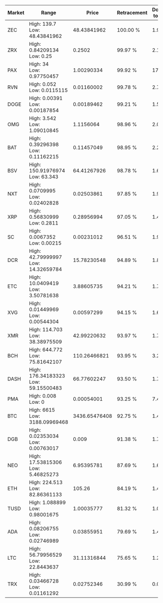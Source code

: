 | Market | Range | Price| Retracement | Doubles to 50% |
| --- | --- | --- | --- | --- |
| ZEC | High: 139.7<br />Low: 48.43841962 | 48.43841962 | 100.00 % | 1.94 |
| ZRX | High: 0.84209134<br />Low: 0.25 | 0.2502 | 99.97 % | 2.18 |
| PAX | High: 34<br />Low: 0.97750457 | 1.00290334 | 99.92 % | 17.44 |
| RVN | High: 0.052<br />Low: 0.0115115 | 0.01160002 | 99.78 % | 2.74 |
| DOGE | High: 0.00391<br />Low: 0.00187854 | 0.00189462 | 99.21 % | 1.53 |
| OMG | High: 3.542<br />Low: 1.09010845 | 1.1156064 | 98.96 % | 2.08 |
| BAT | High: 0.39296398<br />Low: 0.11162215 | 0.11457049 | 98.95 % | 2.20 |
| BSV | High: 150.91976974<br />Low: 63.343 | 64.41267926 | 98.78 % | 1.66 |
| NXT | High: 0.0709995<br />Low: 0.02402828 | 0.02503861 | 97.85 % | 1.90 |
| XRP | High: 0.56830999<br />Low: 0.2811 | 0.28956994 | 97.05 % | 1.47 |
| SC | High: 0.0067352<br />Low: 0.00215 | 0.00231012 | 96.51 % | 1.92 |
| DCR | High: 42.79999997<br />Low: 14.32659784 | 15.78230548 | 94.89 % | 1.81 |
| ETC | High: 10.0409419<br />Low: 3.50781638 | 3.88605735 | 94.21 % | 1.74 |
| XVG | High: 0.01449969<br />Low: 0.00544304 | 0.00597299 | 94.15 % | 1.67 |
| XMR | High: 114.703<br />Low: 38.38975509 | 42.99220632 | 93.97 % | 1.78 |
| BCH | High: 644.772<br />Low: 75.81642107 | 110.26466821 | 93.95 % | 3.27 |
| DASH | High: 176.34183323<br />Low: 59.15500483 | 66.77602247 | 93.50 % | 1.76 |
| PMA | High: 0.008<br />Low: 0 | 0.00054001 | 93.25 % | 7.41 |
| BTC | High: 6615<br />Low: 3188.09969468 | 3436.65476408 | 92.75 % | 1.43 |
| DGB | High: 0.02353034<br />Low: 0.00763017 | 0.009 | 91.38 % | 1.73 |
| NEO | High: 17.53815306<br />Low: 5.46825273 | 6.95395781 | 87.69 % | 1.65 |
| ETH | High: 224.513<br />Low: 82.86361133 | 105.26 | 84.19 % | 1.46 |
| TUSD | High: 1.088899<br />Low: 0.98001675 | 1.00035777 | 81.32 % | 1.03 |
| ADA | High: 0.08206755<br />Low: 0.02746989 | 0.03855951 | 79.69 % | 1.42 |
| LTC | High: 56.79956529<br />Low: 22.8443637 | 31.11316844 | 75.65 % | 1.28 |
| TRX | High: 0.03466728<br />Low: 0.01161292 | 0.02752346 | 30.99 % | 0.00 |
